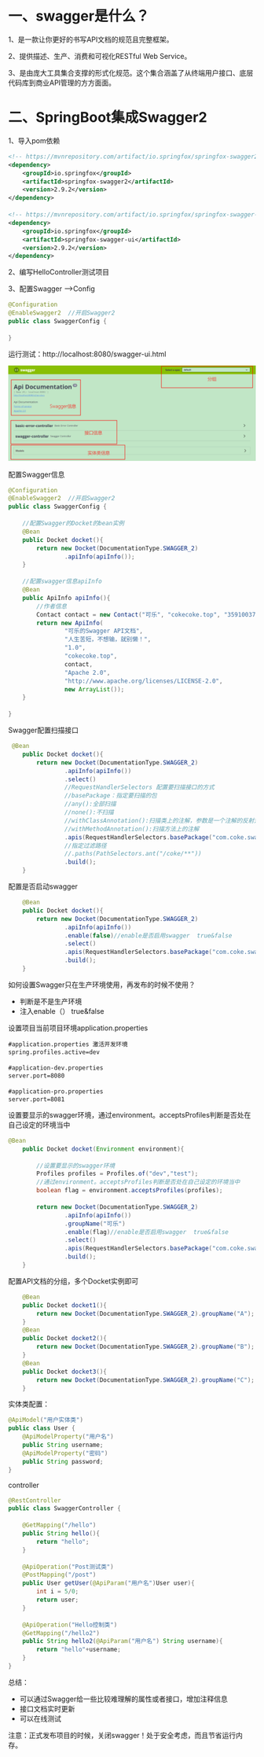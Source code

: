 # 一、swagger是什么？

1、是一款让你更好的书写API文档的规范且完整框架。

2、提供描述、生产、消费和可视化RESTful Web Service。

3、是由庞大工具集合支撑的形式化规范。这个集合涵盖了从终端用户接口、底层代码库到商业API管理的方方面面。

# 二、SpringBoot集成Swagger2

1、导入pom依赖

```xml
<!-- https://mvnrepository.com/artifact/io.springfox/springfox-swagger2 -->
<dependency>
    <groupId>io.springfox</groupId>
    <artifactId>springfox-swagger2</artifactId>
    <version>2.9.2</version>
</dependency>

<!-- https://mvnrepository.com/artifact/io.springfox/springfox-swagger-ui -->
<dependency>
    <groupId>io.springfox</groupId>
    <artifactId>springfox-swagger-ui</artifactId>
    <version>2.9.2</version>
</dependency>

```

2、编写HelloController测试项目

3、配置Swagger -->Config

```java
@Configuration
@EnableSwagger2  //开启Swagger2
public class SwaggerConfig {
    
}
```

运行测试：http://localhost:8080/swagger-ui.html

![image-20200401163125401](swagger2.assets/image-20200401163125401.png)



配置Swagger信息

```java
@Configuration
@EnableSwagger2  //开启Swagger2
public class SwaggerConfig {

    //配置Swagger的Docket的bean实例
    @Bean
    public Docket docket(){
        return new Docket(DocumentationType.SWAGGER_2)
                .apiInfo(apiInfo());
    }

    //配置swagger信息apiInfo
    @Bean
    public ApiInfo apiInfo(){
        //作者信息
        Contact contact = new Contact("可乐", "cokecoke.top", "359100378@qq.com");
        return new ApiInfo(
                "可乐的Swagger API文档",
                "人生苦短，不想输，就别懒！",
                "1.0",
                "cokecoke.top",
                contact,
                "Apache 2.0",
                "http://www.apache.org/licenses/LICENSE-2.0",
                new ArrayList());
    }

}
```

Swagger配置扫描接口

```java
 @Bean
    public Docket docket(){
        return new Docket(DocumentationType.SWAGGER_2)
                .apiInfo(apiInfo())
                .select()
                //RequestHandlerSelectors 配置要扫描接口的方式
                //basePackage：指定要扫描的包
                //any():全部扫描
                //none():不扫描
                //withClassAnnotation():扫描类上的注解，参数是一个注解的反射对象
                //withMethodAnnotation():扫描方法上的注解
                .apis(RequestHandlerSelectors.basePackage("com.coke.swagger.controller"))
                //指定过滤路径
                //.paths(PathSelectors.ant("/coke/**"))
                .build();
    }
```

配置是否启动swagger

```java
	@Bean
    public Docket docket(){
        return new Docket(DocumentationType.SWAGGER_2)
                .apiInfo(apiInfo())
                .enable(false)//enable是否启用swagger  true&false
                .select()
                .apis(RequestHandlerSelectors.basePackage("com.coke.swagger.controller"))
                .build();
    }
```



如何设置Swagger只在生产环境使用，再发布的时候不使用？

- 判断是不是生产环境
- 注入enable（） true&false

设置项目当前项目环境application.properties

```properties
#application.properties 激活开发环境
spring.profiles.active=dev

#application-dev.properties
server.port=8080

#application-pro.properties
server.port=8081
```

设置要显示的swagger环境，通过environment。acceptsProfiles判断是否处在自己设定的环境当中

```java
@Bean
    public Docket docket(Environment environment){

        //设置要显示的swagger环境
        Profiles profiles = Profiles.of("dev","test");
        //通过environment。acceptsProfiles判断是否处在自己设定的环境当中
        boolean flag = environment.acceptsProfiles(profiles);

        return new Docket(DocumentationType.SWAGGER_2)
                .apiInfo(apiInfo())
                .groupName("可乐")
                .enable(flag)//enable是否启用swagger  true&false
                .select()
                .apis(RequestHandlerSelectors.basePackage("com.coke.swagger.controller"))
                .build();
    }
```



配置API文档的分组，多个Docket实例即可

```java
	@Bean
    public Docket docket1(){
        return new Docket(DocumentationType.SWAGGER_2).groupName("A");
    }
    @Bean
    public Docket docket2(){
        return new Docket(DocumentationType.SWAGGER_2).groupName("B");
    }
    @Bean
    public Docket docket3(){
        return new Docket(DocumentationType.SWAGGER_2).groupName("C");
    }
```



实体类配置：

```java
@ApiModel("用户实体类")
public class User {
    @ApiModelProperty("用户名")
    public String username;
    @ApiModelProperty("密码")
    public String password;
}

```

controller

```java
@RestController
public class SwaggerController {

    @GetMapping("/hello")
    public String hello(){
        return "hello";
    }

    @ApiOperation("Post测试类")
    @PostMapping("/post")
    public User getUser(@ApiParam("用户名")User user){
        int i = 5/0;
        return user;
    }

    @ApiOperation("Hello控制类")
    @GetMapping("/hello2")
    public String hello2(@ApiParam("用户名") String username){
        return "hello"+username;
    }
}
```



总结：

- 可以通过Swagger给一些比较难理解的属性或者接口，增加注释信息
- 接口文档实时更新
- 可以在线测试

注意：正式发布项目的时候，关闭swagger！处于安全考虑，而且节省运行内存。





















